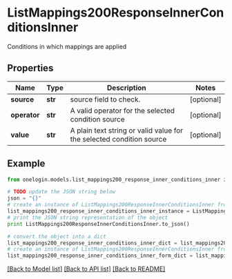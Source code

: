 # ListMappings200ResponseInnerConditionsInner

Conditions in which mappings are applied

## Properties
Name | Type | Description | Notes
------------ | ------------- | ------------- | -------------
**source** | **str** | source field to check. | [optional] 
**operator** | **str** | A valid operator for the selected condition source | [optional] 
**value** | **str** | A plain text string or valid value for the selected  condition source | [optional] 

## Example

```python
from onelogin.models.list_mappings200_response_inner_conditions_inner import ListMappings200ResponseInnerConditionsInner

# TODO update the JSON string below
json = "{}"
# create an instance of ListMappings200ResponseInnerConditionsInner from a JSON string
list_mappings200_response_inner_conditions_inner_instance = ListMappings200ResponseInnerConditionsInner.from_json(json)
# print the JSON string representation of the object
print ListMappings200ResponseInnerConditionsInner.to_json()

# convert the object into a dict
list_mappings200_response_inner_conditions_inner_dict = list_mappings200_response_inner_conditions_inner_instance.to_dict()
# create an instance of ListMappings200ResponseInnerConditionsInner from a dict
list_mappings200_response_inner_conditions_inner_form_dict = list_mappings200_response_inner_conditions_inner.from_dict(list_mappings200_response_inner_conditions_inner_dict)
```
[[Back to Model list]](../README.md#documentation-for-models) [[Back to API list]](../README.md#documentation-for-api-endpoints) [[Back to README]](../README.md)


